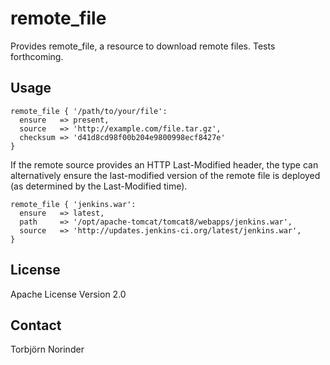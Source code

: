 # remote_file

Provides remote_file, a resource to download remote files. Tests forthcoming.

## Usage

```puppet
remote_file { '/path/to/your/file':
  ensure   => present,
  source   => 'http://example.com/file.tar.gz',
  checksum => 'd41d8cd98f00b204e9800998ecf8427e'
}
```

If the remote source provides an HTTP Last-Modified header, the type can
alternatively ensure the last-modified version of the remote file is deployed
(as determined by the Last-Modified time).

````puppet
remote_file { 'jenkins.war':
  ensure   => latest,
  path     => '/opt/apache-tomcat/tomcat8/webapps/jenkins.war',
  source   => 'http://updates.jenkins-ci.org/latest/jenkins.war',
}
````

## License

Apache License Version 2.0

## Contact

Torbjörn Norinder
